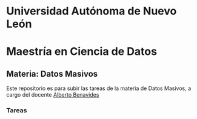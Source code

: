 # Universidad Autónoma de Nuevo León
# Maestría en Ciencia de Datos

## Materia: Datos Masivos

Este repositorio es para subir las tareas de la materia de Datos Masivos, a cargo del docente [Alberto Benavides](https://github.com/albertobenavides)

### Tareas
